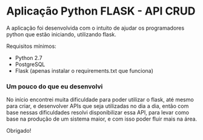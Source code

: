 # Aplicação Python FLASK - API CRUD

A aplicação foi desenvolvida com o intuito de ajudar os programadores python que estão iniciando, utilizando flask. 

Requisitos mínimos:
  - Python 2.7
  - PostgreSQL
  - Flask (apenas instalar o requirements.txt que funciona)

### Um pouco do que eu desenvolvi
No início encontrei muita dificuldade para poder utilizar o flask, até mesmo para criar, e desenvolver APIs que seja utilizadas no dia a dia, então com base nessas dificuldades resolvi disponibilizar essa API, para levar como base na produção de um sistema maior, e com isso poder fluir mais na área.


Obrigado! 